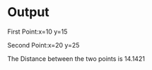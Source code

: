 # Output

First Point:x=10  y=15

Second Point:x=20  y=25

The Distance between the two points is  14.1421

